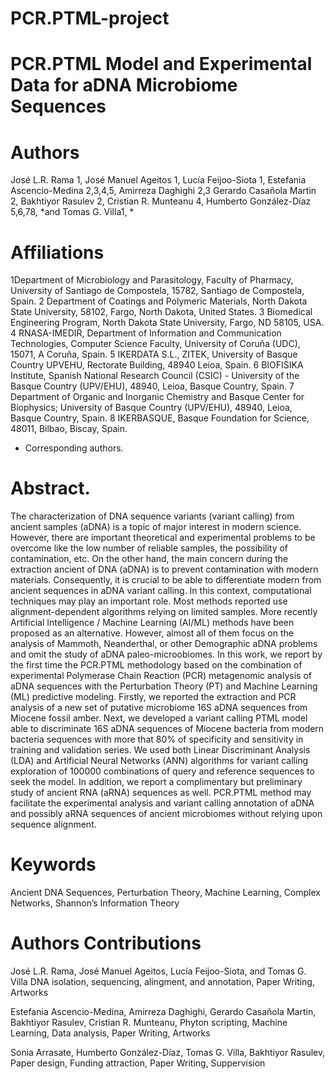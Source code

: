 # PCR.PTML-project

# PCR.PTML Model and Experimental Data for aDNA Microbiome Sequences

# Authors 
José L.R. Rama 1, José Manuel Ageitos 1, Lucía Feijoo-Siota 1, Estefania Ascencio-Medina 2,3,4,5, 
Amirreza Daghighi 2,3 Gerardo Casañola Martin 2, Bakhtiyor Rasulev 2, Cristian R. Munteanu 4,
Humberto González-Díaz 5,6,78, *and Tomas G. Villa1, *

# Affiliations 
1Department of Microbiology and Parasitology, Faculty of Pharmacy, 
University of Santiago de Compostela, 15782, Santiago de Compostela, Spain.
2 Department of Coatings and Polymeric Materials, North Dakota State University, 
58102, Fargo, North Dakota, United States.
3 Biomedical Engineering Program, North Dakota State University, Fargo, ND 58105, USA.
4 RNASA-IMEDIR, Department of Information and Communication Technologies,
Computer Science Faculty, University of Coruña (UDC), 15071, A Coruña, Spain.
5 IKERDATA S.L., ZITEK, University of Basque Country UPVEHU, 
Rectorate Building, 48940 Leioa, Spain.
6 BIOFISIKA Institute, Spanish National Research Council (CSIC) - 
University of the Basque Country (UPV/EHU), 48940, Leioa, Basque Country, Spain. 
7 Department of Organic and Inorganic Chemistry and Basque Center for Biophysics;
University of Basque Country (UPV/EHU), 48940, Leioa, Basque Country, Spain.
8 IKERBASQUE, Basque Foundation for Science, 48011, Bilbao, Biscay, Spain.

* Corresponding authors.
  
# Abstract. 

The characterization of DNA sequence variants (variant calling) from ancient samples (aDNA) is a topic of major interest in modern science. However, there are important theoretical and experimental problems to be overcome like the low number of reliable samples, the possibility of contamination, etc. On the other hand, the main concern during the extraction ancient of DNA (aDNA) is to prevent contamination with modern materials. Consequently, it is crucial to be able to differentiate modern from ancient sequences in aDNA variant calling. In this context, computational techniques may play an important role. Most methods reported use alignment-dependent algorithms relying on limited samples. More recently Artificial Intelligence / Machine Learning (AI/ML) methods have been proposed as an alternative. However, almost all of them focus on the analysis of Mammoth, Neanderthal, or other Demographic aDNA problems and omit the study of aDNA paleo-microobiomes.  In this work, we report by the first time the PCR.PTML methodology based on the combination of experimental Polymerase Chain Reaction (PCR) metagenomic analysis of aDNA sequences with the Perturbation Theory (PT) and Machine Learning (ML) predictive modeling. Firstly, we reported the extraction and PCR analysis of a new set of putative microbiome 16S aDNA sequences from Miocene fossil amber. Next, we developed a variant calling PTML model able to discriminate 16S aDNA sequences of Miocene bacteria from modern bacteria sequences with more that 80% of specificity and sensitivity in training and validation series. We used both Linear Discriminant Analysis (LDA) and Artificial Neural Networks (ANN) algorithms for variant calling exploration of 100000 combinations of query and reference sequences to seek the model. In addition, we report a complimentary but preliminary study of ancient RNA (aRNA) sequences as well. PCR.PTML method may facilitate the experimental analysis and variant calling annotation of aDNA and possibly aRNA sequences of ancient microbiomes without relying upon sequence alignment.

# Keywords
Ancient DNA Sequences, Perturbation Theory, Machine Learning, Complex Networks, Shannon’s Information Theory

# Authors Contributions

José L.R. Rama, José Manuel Ageitos, Lucía Feijoo-Siota, and Tomas G. Villa
DNA isolation, sequencing, alingment, and annotation, Paper Writing, Artworks

Estefania Ascencio-Medina, Amirreza Daghighi, Gerardo Casañola Martin, Bakhtiyor Rasulev, Cristian R. Munteanu, 
Phyton scripting, Machine Learning, Data analysis, Paper Writing, Artworks

Sonia Arrasate, Humberto González-Díaz, Tomas G. Villa, Bakhtiyor Rasulev,
Paper design, Funding attraction, Paper Writing, Suppervision
